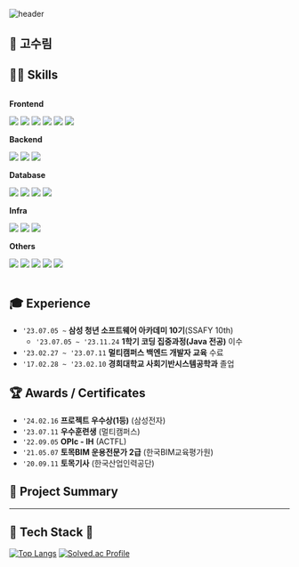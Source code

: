 ![header](https://capsule-render.vercel.app/api?type=waving&color=auto&height=250&section=header&text=Welcome&fontSize=50)

## 🍰 고수림


## 👨‍💻 Skills
<div style="display:flex; flex-direction:column; align-items:flex-start;">
    <!-- Frontend -->
    <p><strong>Frontend</strong></p>
    <div>
        <img src="https://img.shields.io/badge/JavaScript-F7DF1E?style=for-the-badge&logo=javascript&logoColor=black"/> 
        <img src="https://img.shields.io/badge/html5-E34F26?style=for-the-badge&logo=html5&logoColor=white"> 
        <img src="https://img.shields.io/badge/css-1572B6?style=for-the-badge&logo=css3&logoColor=white"> 
        <img src="https://img.shields.io/badge/react-61DAFB?style=for-the-badge&logo=react&logoColor=white">
        <img src="https://img.shields.io/badge/Vue.js-4FC08D?style=for-the-badge&logo=Vue.js&logoColor=white"/>
        <img src="https://img.shields.io/badge/jquery-0769AD?style=for-the-badge&logo=jquery&logoColor=white">
    </div>
    <!-- Backend -->
    <p><strong>Backend</strong></p>
    <div>
        <img src="https://img.shields.io/badge/Java-181717?style=for-the-badge&logo=OpenJdk&logoColor=white"/>
        <img src="https://img.shields.io/badge/Spring-6DB33F?style=for-the-badge&logo=Spring&logoColor=white"/>
        <img src="https://img.shields.io/badge/springboot-6DB33F?style=for-the-badge&logo=springboot&logoColor=white">
    </div>
    <!-- Database -->
    <p><strong>Database</strong></p>
    <div>
        <img src="https://img.shields.io/badge/mysql-4479A1?style=for-the-badge&logo=mysql&logoColor=white"> 
        <img src="https://img.shields.io/badge/oracle-F80000?style=for-the-badge&logo=oracle&logoColor=white"> 
        <img src="https://img.shields.io/badge/mariaDB-003545?style=for-the-badge&logo=mariaDB&logoColor=white"> 
        <img src="https://img.shields.io/badge/redis-DC382D?style=for-the-badge&logo=redis&logoColor=white">
    </div>
    <!-- Deploy -->
    <p><strong>Infra</strong></p>
    <div>
        <img src="https://img.shields.io/badge/AWS-232F3E?style=for-the-badge&logo=AmazonAWS&logoColor=white"/></a>
        <img src="https://img.shields.io/badge/Docker-2496ED?style=for-the-badge&logo=Docker&logoColor=white"/></a>
        <img src="https://img.shields.io/badge/Jenkins-D24939?style=for-the-badge&logo=Jenkins&logoColor=white"/></a>
    </div>
    <!-- Others -->
    <p><strong>Others</strong></p>
    <div>
        <img src="https://img.shields.io/badge/eslint-4B32C3?style=for-the-badge&logo=eslint&logoColor=white">
        <img src="https://img.shields.io/badge/prettier-F7B93E?style=for-the-badge&logo=prettier&logoColor=white">
        <img src="https://img.shields.io/badge/jira-0052CC?style=for-the-badge&logo=jira&logoColor=white">
        <img src="https://img.shields.io/badge/notion-000000?style=for-the-badge&logo=notion&logoColor=white">
        <img src="https://img.shields.io/badge/postman-FF6C37?style=for-the-badge&logo=postman&logoColor=white">
    </div>
<br>
</div>

## 🎓 Experience

-   `'23.07.05 ~` **삼성 청년 소프트웨어 아카데미 10기**(SSAFY 10th)
    -   `'23.07.05 ~ '23.11.24` **1학기 코딩 집중과정(Java 전공)** 이수
-   `'23.02.27 ~ '23.07.11` **멀티캠퍼스 백엔드 개발자 교육** 수료
-   `'17.02.28 ~ '23.02.10` **경희대학교 사회기반시스템공학과** 졸업

## 🏆 Awards / Certificates

-   `'24.02.16` **프로젝트 우수상(1등)** (삼성전자)
-   `'23.07.11` **우수훈련생** (멀티캠퍼스)
-   `'22.09.05` **OPIc - IH** (ACTFL)
-   `'21.05.07` **토목BIM 운용전문가 2급** (한국BIM교육평가원)
-   `'20.09.11` **토목기사** (한국산업인력공단)

## 🚀 Project Summary

<!--
-   `'24.02.19 ~ '24.04.03` **소모아 - IoT 기반 가전기기 소모품 통합 관리 플랫폼**

    -   Spring, Spring Webflux, FCM, JPA, MariaDB, JUnit5
    -   팀장, 장소(그룹) API 개발, 에러 코드 정의 및 예외 공통 처리, 제휴 쇼핑몰을 통한 소모품 구매 연결, 쇼핑몰 앱 테스트 코드 작성
    -   팀 프로젝트(6인)
-->
 
---

## 🔧 Tech Stack 🔧

[![Top Langs](https://github-readme-stats.vercel.app/api/top-langs/?username=sulim0314&layout=compact&theme=tokyonight)](https://github.com/sulim0314)
[![Solved.ac Profile](http://mazassumnida.wtf/api/v2/generate_badge?boj=ghkdlxld314)](https://solved.ac/ghkdlxld314/)
